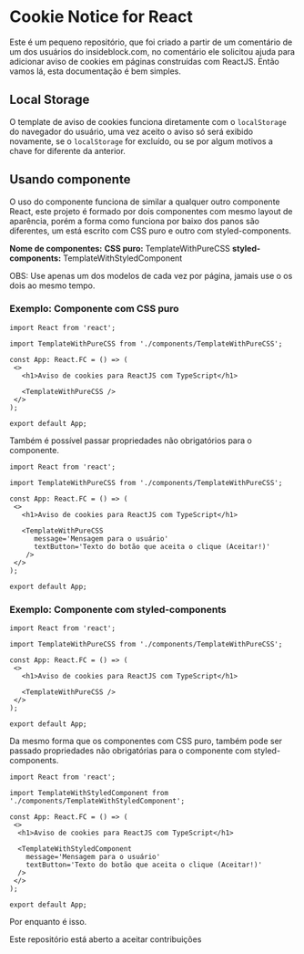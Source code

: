 # Cookie Notice for React

Este é um pequeno repositório, que foi criado a partir de um comentário de um dos usuários do insideblock.com, no comentário ele solicitou ajuda para adicionar aviso de cookies em páginas construídas com ReactJS. Então vamos lá, esta documentação é bem simples.

## Local Storage

O template de aviso de cookies funciona diretamente com o `localStorage` do navegador do usuário, uma vez aceito o aviso só será exibido novamente, se o `localStorage` for excluído, ou se por algum motivos a chave for diferente da anterior.

## Usando componente

O uso do componente funciona de similar a qualquer outro componente React, este projeto é formado por dois componentes com mesmo layout de aparência, porém a forma como funciona por baixo dos panos são diferentes, um está escrito com CSS puro e outro com styled-components.

**Nome de componentes:**
**CSS puro:** TemplateWithPureCSS
**styled-components:** TemplateWithStyledComponent

OBS: Use apenas um dos modelos de cada vez por página, jamais use o os dois ao mesmo tempo.

### Exemplo: Componente com CSS puro

```tsx
import React from 'react';

import TemplateWithPureCSS from './components/TemplateWithPureCSS';

const App: React.FC = () => (
 <>
   <h1>Aviso de cookies para ReactJS com TypeScript</h1>

   <TemplateWithPureCSS />
 </>
);

export default App;
```

Também é possível passar propriedades não obrigatórios para o componente.

```tsx
import React from 'react';

import TemplateWithPureCSS from './components/TemplateWithPureCSS';

const App: React.FC = () => (
 <>
   <h1>Aviso de cookies para ReactJS com TypeScript</h1>

   <TemplateWithPureCSS
      message='Mensagem para o usuário'
      textButton='Texto do botão que aceita o clique (Aceitar!)'
    />
 </>
);

export default App;
```

### Exemplo: Componente com styled-components

```tsx
import React from 'react';

import TemplateWithPureCSS from './components/TemplateWithPureCSS';

const App: React.FC = () => (
 <>
   <h1>Aviso de cookies para ReactJS com TypeScript</h1>

   <TemplateWithPureCSS />
 </>
);

export default App;
```

Da mesmo forma que os componentes com CSS puro, também pode ser passado propriedades não obrigatórias para o componente com styled-components.

```tsx
import React from 'react';

import TemplateWithStyledComponent from './components/TemplateWithStyledComponent';

const App: React.FC = () => (
 <>
  <h1>Aviso de cookies para ReactJS com TypeScript</h1>

  <TemplateWithStyledComponent
    message='Mensagem para o usuário'
    textButton='Texto do botão que aceita o clique (Aceitar!)'
  />
 </>
);

export default App;
```

Por enquanto é isso.

Este repositório está aberto a aceitar contribuições
